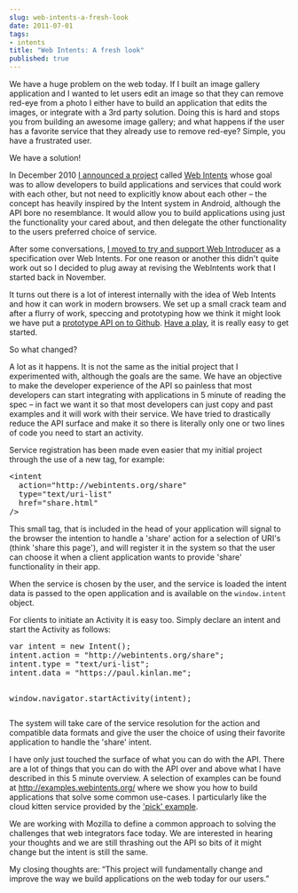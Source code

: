 ```yaml
---
slug: web-intents-a-fresh-look
date: 2011-07-01
tags:
- intents
title: "Web Intents: A fresh look"
published: true
---
```

<p>We have a huge problem on the web today.  If I built an image
gallery application and I wanted to let users edit an image so that they can
remove red-eye from a photo I either have to build an application that edits
the images, or integrate with a 3rd party solution.  Doing this is hard and
stops you from building an awesome image gallery; and what happens if the
user has a favorite service that they already use to remove red-eye?
 Simple, you have a frustrated user.</p>

<p>We have a solution!</p>

<p>In December 2010 <a href="https://twitter.com/Paul_Kinlan/status/17998349231722497">I announced a project</a> called <a href="http://www.webintents.com">Web
Intents</a> whose goal was to allow developers to
build applications and services that could work with each other, but not
need to explicitly know about each other &ndash; the concept has heavily inspired
by the Intent system in Android, although the API bore no resemblance.  It
would allow you to build applications using just the functionality your
cared about, and then delegate the other functionality to the
users preferred choice of service.</p>

<p>After some conversations, <a href="/so-what-is-happening-with-web-intents">I moved to try and support Web Introducer</a> as a
specification over Web Intents. For one reason or another this didn't quite
work out so I decided to plug away at revising the WebIntents work that I
started back in November.</p>

<p>It turns out there is a lot of interest internally with the idea of Web
Intents and how it can work in modern browsers.  We set up a small crack
team and after a flurry of work, speccing and prototyping how we think it
might look we have put a <a href="https://github.com/PaulKinlan/WebIntents">prototype API on to Github</a>.  <a href="http://examples.webintents.org/">Have a play</a>, it is really easy to get started.</p>

<p>So what changed?</p>

<p>A lot as it happens. It is not the same as the initial project that
I experimented with, although the goals are the same. We have an objective
to make the developer experience of the API so painless that most developers
can start integrating with applications in 5 minute of reading the spec &ndash; in
fact we want it so that most developers can just copy and past examples and
it will work with their service.  We have tried to drastically reduce the
API surface and make it so there is literally only one or two lines of code
you need to start an activity.</p>

<p>Service registration has been made even easier that my initial project
through the use of a new tag, for example:</p>

<div class="CodeRay">
  <div class="code"><pre>&lt;intent
  action=&quot;http://webintents.org/share&quot;
  type=&quot;text/uri-list&quot;
  href=&quot;share.html&quot;
/&gt;</pre></div>
</div>


<p>This small tag, that is included in the head of your application will signal
to the browser the intention to handle a 'share' action for a selection of
URI's (think 'share this page'), and will register it in the system so that
the user can choose it when a client application wants to provide 'share'
functionality in their app.</p>

<p>When the service is chosen by the user, and the service is loaded the intent
data is passed to the open application and is available on the
<code>window.intent</code> object.</p>

<p>For clients to initiate an Activity it is easy too.  Simply declare an
intent and start the Activity as follows:</p>

<div class="CodeRay">
  <div class="code"><pre>var intent = new Intent();
intent.action = &quot;http://webintents.org/share&quot;;
intent.type = &quot;text/uri-list&quot;;
intent.data = &quot;https://paul.kinlan.me&quot;;

window.navigator.startActivity(intent);</pre></div>
</div>


<p>The system will take care of the service resolution for the action and
compatible data formats and give the user the choice of using
their favorite application to handle the 'share' intent.</p>

<p>I have only just touched the surface of what you can do with the API.  There
are a lot of things that you can do with the API over and above what I have
described in this 5 minute overview.  A selection of examples can be found
at <a href="http://examples.webintents.org/">http://examples.webintents.org/</a> where we show you how to build
applications that solve some common use-cases. I particularly like the cloud
kitten service provided by the <a href="http://examples.webintents.org/intents/pick/index.html">'pick' example</a>.</p>

<p>We are working with Mozilla to define a common approach to solving the
challenges that web integrators face today. We are interested in hearing
your thoughts and we are still thrashing out the API so bits of it might
change but the intent is still the same.</p>

<p>My closing thoughts are: &ldquo;This project will fundamentally change and improve
the way we build applications on the web today for our users.&rdquo;</p>

